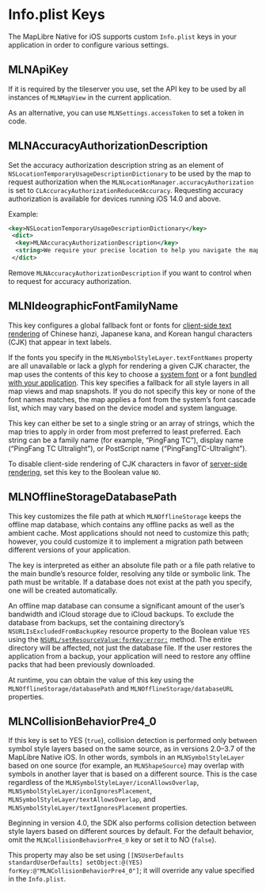 # Info.plist Keys

The MapLibre Native for iOS supports custom `Info.plist` keys in your application in order to configure various settings.

## MLNApiKey

If it is required by the tileserver you use, set the API key to be used by all instances of ``MLNMapView`` in the current application.

As an alternative, you can use ``MLNSettings.accessToken`` to set a token in code.

## MLNAccuracyAuthorizationDescription

Set the accuracy authorization description string as an element of `NSLocationTemporaryUsageDescriptionDictionary` to be used by the map to request authorization when the `MLNLocationManager.accuracyAuthorization` is set to `CLAccuracyAuthorizationReducedAccuracy`. Requesting accuracy authorization is available for devices running iOS 14.0 and above.

Example:

```xml
<key>NSLocationTemporaryUsageDescriptionDictionary</key>
 <dict>
  <key>MLNAccuracyAuthorizationDescription</key>
  <string>We require your precise location to help you navigate the map.</string>
 </dict>
```

Remove `MLNAccuracyAuthorizationDescription` if you want to control when to request for accuracy authorization.

## MLNIdeographicFontFamilyName

This key configures a global fallback font or fonts for [client-side text rendering](doc:Customizing_Fonts) of Chinese hanzi, Japanese kana, and Korean hangul characters (CJK) that appear in text labels.

If the fonts you specify in the `MLNSymbolStyleLayer.textFontNames` property are all unavailable or lack a glyph for rendering a given CJK character, the map uses the contents of this key to choose a [system font](https://developer.apple.com/fonts/system-fonts/) or a font [bundled with your application](https://developer.apple.com/documentation/uikit/text_display_and_fonts/adding_a_custom_font_to_your_app). This key specifies a fallback for all style layers in all map views and map snapshots. If you do not specify this key or none of the font names matches, the map applies a font from the system’s font cascade list, which may vary based on the device model and system language.

This key can either be set to a single string or an array of strings, which the map tries to apply in order from most preferred to least preferred. Each string can be a family name (for example, “PingFang TC”), display name (“PingFang TC Ultralight”), or PostScript name (“PingFangTC-Ultralight”).

To disable client-side rendering of CJK characters in favor of [server-side rendering](customizing-fonts.html#server-side-fonts), set this key to the Boolean value `NO`.

## MLNOfflineStorageDatabasePath

This key customizes the file path at which `MLNOfflineStorage` keeps the offline map database, which contains any offline packs as well as the ambient cache. Most applications should not need to customize this path; however, you could customize it to implement a migration path between different versions of your application.

The key is interpreted as either an absolute file path or a file path relative to the main bundle’s resource folder, resolving any tilde or symbolic link. The path must be writable. If a database does not exist at the path you specify, one will be created automatically.

An offline map database can consume a significant amount of the user’s bandwidth and iCloud storage due to iCloud backups. To exclude the database from backups, set the containing directory’s `NSURLIsExcludedFromBackupKey` resource property to the Boolean value `YES` using the [`NSURL/setResourceValue:forKey:error:`](https://developer.apple.com/documentation/foundation/nsurl/1413819-setresourcevalue) method. The entire directory will be affected, not just the database file. If the user restores the application from a backup, your application will need to restore any offline packs that had been previously downloaded.

At runtime, you can obtain the value of this key using the ``MLNOfflineStorage/databasePath`` and ``MLNOfflineStorage/databaseURL`` properties.

## MLNCollisionBehaviorPre4_0

 If this key is set to YES (`true`), collision detection is performed only between symbol style layers based on the same source, as in versions 2.0–3.7 of the MapLibre Native iOS. In other words, symbols in an `MLNSymbolStyleLayer` based on one source (for example, an `MLNShapeSource`) may overlap with symbols in another layer that is based on a different source. This is the case regardless of the ``MLNSymbolStyleLayer/iconAllowsOverlap``, ``MLNSymbolStyleLayer/iconIgnoresPlacement``, ``MLNSymbolStyleLayer/textAllowsOverlap``, and ``MLNSymbolStyleLayer/textIgnoresPlacement`` properties.

Beginning in version 4.0, the SDK also performs collision detection between style layers based on different sources by default. For the default behavior, omit the `MLNCollisionBehaviorPre4_0` key or set it to NO (`false`).

This property may also be set using `[[NSUserDefaults standardUserDefaults] setObject:@(YES) forKey:@"MLNCollisionBehaviorPre4_0"]`; it will override any value specified in the `Info.plist`.
